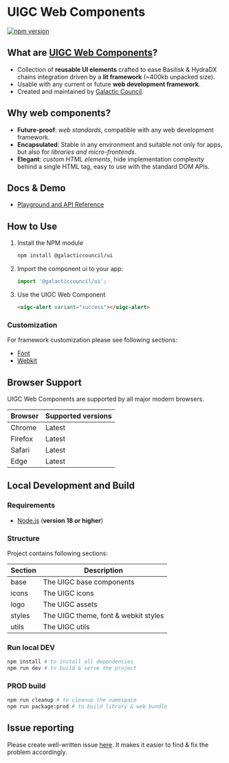 # UIGC Web Components

[![npm version](https://img.shields.io/npm/v/@galacticcouncil/ui.svg)](https://www.npmjs.com/package/@galacticcouncil/ui)

## What are [UIGC Web Components](https://magenta-chimera-ffcef1.netlify.app)?

- Collection of **reusable UI elements** crafted to ease Basilisk & HydraDX chains integration driven by a **lit framework** (~400kb unpacked size).
- Usable with any current or future **web development framework**.
- Created and maintained by [Galactic Council](https://galacticcouncil.io/).

## Why web components?

- **Future-proof**: _web standards_, compatible with any web development framework.
- **Encapsulated**: Stable in any environment and suitable not only for apps, but also for _libraries and micro-frontends_.
- **Elegant**: _custom HTML elements_, hide implementation complexity behind a single HTML tag, easy to use with the standard DOM APIs.

## Docs & Demo

- [Playground and API Reference](https://magenta-chimera-ffcef1.netlify.app)

## How to Use

1. Install the NPM module

   ```sh
   npm install @galacticcouncil/ui
   ```

2. Import the component ui to your app:

   ```js
   import '@galacticcouncil/ui';
   ```

3. Use the UIGC Web Component

   ```html
   <uigc-alert variant="success"></uigc-alert>
   ```

### Customization

For framework customization please see following sections:

- [Font](https://github.com/galacticcouncil/ui/blob/master/doc/font.md)
- [Webkit](https://github.com/galacticcouncil/ui/blob/master/doc/webkit.md)

## Browser Support

UIGC Web Components are supported by all major modern browsers.

| Browser | Supported versions |
| ------- | ------------------ |
| Chrome  | Latest             |
| Firefox | Latest             |
| Safari  | Latest             |
| Edge    | Latest             |

## Local Development and Build

### Requirements

- [Node.js](https://nodejs.org/) (**version 18 or higher**)

### Structure

Project contains following sections:

| Section | Description                          |
| ------- | ------------------------------------ |
| base    | The UIGC base components             |
| icons   | The UIGC icons                       |
| logo    | The UIGC assets                      |
| styles  | The UIGC theme, font & webkit styles |
| utils   | The UIGC utils                       |

### Run local DEV

```sh
npm install # to install all dependencies
npm run dev # to build & serve the project
```

### PROD build

```sh
npm run cleanup # to cleanup the namespace
npm run package:prod # to build library & web bundle
```

## Issue reporting

Please create well-written issue [here](https://https://github.com/galacticcouncil/ui/issues/new). It makes it easier to find & fix the problem accordingly.
